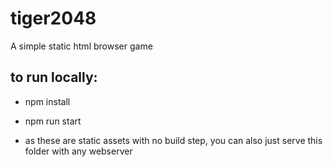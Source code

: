 # tiger2048
A simple static html browser game

## to run locally:
- npm install
- npm run start

- as these are static assets with no build step, you can also just serve this folder with any webserver